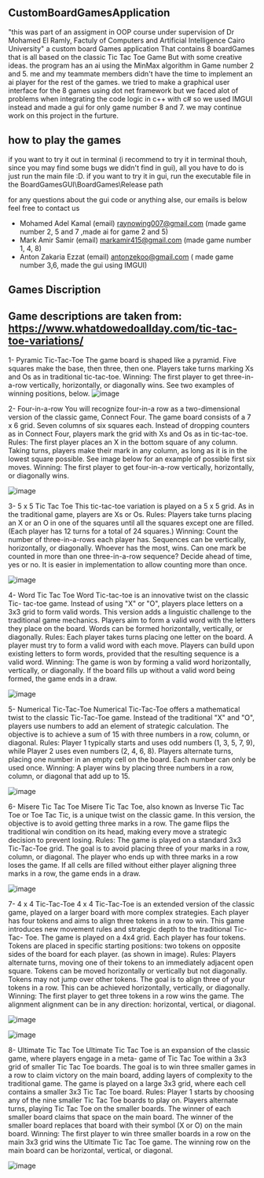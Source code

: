 ## CustomBoardGamesApplication
"this was part of an assigment in OOP course under supervision of Dr Mohamed El Ramly, Factuly of Computers and Artificial Intelligence Cairo University"
a custom board Games application That contains 8 boardGames that is all based on the classic Tic Tac Toe Game But with some creative ideas.
the program has an ai using the MinMax algorithm in Game number 2 and 5.
me and my teammate members didn't have the time to implement an ai player for the rest of the games.
we tried to make a graphical user interface for the 8 games using dot net framework but we faced alot of problems when integrating the code logic in c++ with c# so we used IMGUI instead and made a gui for only game number 8 and 7. we may continue work on this project in the furture.

## how to play the games 
if you want to try it out in terminal (i recommend to try it in terminal thouh, since you may find some bugs we didn't find in gui),
all you have to do is just run the main file :D.
if you want to try it in gui, run the executable file in the BoardGamesGUI\BoardGames\Release path

for any questions about the gui code or anything alse, our emails is below feel free to contact us

* Mohamed Adel Kamal (email) raynowing007@gmail.com (made game number 2, 5 and 7 ,made ai for game 2 and 5)
* Mark Amir Samir (email) markamir415@gmail.com (made game number 1, 4, 8)
* Anton Zakaria Ezzat (email) antonzekoo@gmail.com ( made game number 3,6, made the gui using IMGUI)


## Games Discription 
## Game descriptions are taken from: https://www.whatdowedoallday.com/tic-tac-toe-variations/

1- Pyramic Tic-Tac-Toe
The game board is shaped like a pyramid. Five squares make the base, then three, then one. Players
take turns marking Xs and Os as in traditional tic-tac-toe. Winning: The first player to get three-in-a-row vertically, horizontally, or diagonally wins. See
two examples of winning positions, below.
![image](https://github.com/user-attachments/assets/408eed0f-f97f-4157-b492-4332fb4ee4e5)

2- Four-in-a-row
You will recognize four-in-a row as a two-dimensional version of the classic game, Connect Four. The game board consists of a 7 x 6 grid. Seven columns of six squares each. Instead of dropping
counters as in Connect Four, players mark the grid with Xs and Os as in tic-tac-toe. Rules: The first player places an X in the bottom square of any column. Taking turns, players make
their mark in any column, as long as it is in the lowest square possible. See image below for an
example of possible first six moves. Winning: The first player to get four-in-a-row vertically, horizontally, or diagonally wins.

![image](https://github.com/user-attachments/assets/9215bf0d-b155-46a6-b0fa-d6e9d03b9e98)

3- 5 x 5 Tic Tac Toe
This tic-tac-toe variation is played on a 5 x 5 grid. As in the traditional game, players are Xs or Os. Rules: Players take turns placing an X or an O in
one of the squares until all the squares except one
are filled. (Each player has 12 turns for a total of
24 squares.)
Winning: Count the number of three-in-a-rows
each player has. Sequences can be vertically, horizontally, or diagonally. Whoever has the most, wins. Can one mark be counted in more than one
three-in-a-row sequence? Decide ahead of time, yes or no. It is easier in implementation to allow
counting more than once.

![image](https://github.com/user-attachments/assets/1fa535aa-5912-4e44-bfa6-434bc9a13896)

4- Word Tic Tac Toe
Word Tic-tac-toe is an innovative twist on the classic Tic-
tac-toe game. Instead of using "X" or "O", players place
letters on a 3x3 grid to form valid words. This version
adds a linguistic challenge to the traditional game
mechanics. Players aim to form a valid word with the
letters they place on the board. Words can be formed
horizontally, vertically, or diagonally. Rules: Each player takes turns placing one letter on the
board. A player must try to form a valid word with each
move. Players can build upon existing letters to form words, provided that the resulting sequence is
a valid word. Winning: The game is won by forming a valid word horizontally, vertically, or diagonally. If the
board fills up without a valid word being formed, the game ends in a draw.

![image](https://github.com/user-attachments/assets/92f9a6ff-421d-47a1-b89d-c79a3fd4a089)

5- Numerical Tic-Tac-Toe
Numerical Tic-Tac-Toe offers a mathematical twist to
the classic Tic-Tac-Toe game. Instead of the traditional "X" and "O", players use numbers to add an element of
strategic calculation. The objective is to achieve a sum
of 15 with three numbers in a row, column, or diagonal. Rules: Player 1 typically starts and uses odd numbers
(1, 3, 5, 7, 9), while Player 2 uses even numbers (2, 4, 6, 8). Players alternate turns, placing one number in an
empty cell on the board. Each number can only be used
once. Winning: A player wins by placing three numbers in a row, column, or diagonal that add up to 15.


![image](https://github.com/user-attachments/assets/c22d35fa-e532-4fbf-809e-041c3234316b)


6- Misere Tic Tac Toe
Misere Tic Tac Toe, also known as Inverse Tic Tac Toe or Toe Tac Tic, is a unique twist on the
classic game. In this version, the objective is to avoid
getting three marks in a row. The game flips the traditional
win condition on its head, making every move a strategic
decision to prevent losing. Rules: The game is played on a standard 3x3 Tic-Tac-Toe
grid. The goal is to avoid placing three of your marks in a
row, column, or diagonal. The player who ends up with
three marks in a row loses the game. If all cells are filled
without either player aligning three marks in a row, the
game ends in a draw.

![image](https://github.com/user-attachments/assets/b23686e9-ca5a-401f-8148-5af892cdaa9c)

7- 4 x 4 Tic-Tac-Toe
4 x 4 Tic-Tac-Toe is an extended version of the classic game, played on a larger board with more
complex strategies. Each player has four tokens and aims to
align three tokens in a row to win. This game introduces new
movement rules and strategic depth to the traditional Tic-Tac- Toe. The game is played on a 4x4 grid. Each player has four
tokens. Tokens are placed in specific starting positions: two
tokens on opposite sides of the board for each player. (as shown in image).
Rules: Players alternate turns, moving one of their tokens to
an immediately adjacent open square. Tokens can be moved
horizontally or vertically but not diagonally. Tokens may not jump over other tokens. The goal is to
align three of your tokens in a row. This can be achieved
horizontally, vertically, or diagonally. Winning: The first player to get three tokens in a row wins
the game. The alignment alignment can be in any direction: horizontal, vertical, or diagonal.

![image](https://github.com/user-attachments/assets/ca200314-94ee-4996-9d9e-a63c22de6368)

![image](https://github.com/user-attachments/assets/092351b6-a6ca-4cb8-bd63-8360cd4ed458)


8- Ultimate Tic Tac Toe
Ultimate Tic Tac Toe is an expansion of the
classic game, where players engage in a meta- game of Tic Tac Toe within a 3x3 grid of
smaller Tic Tac Toe boards. The goal is to win
three smaller games in a row to claim victory
on the main board, adding layers of complexity
to the traditional game. The game is played on
a large 3x3 grid, where each cell contains a
smaller 3x3 Tic Tac Toe board. Rules: Player 1 starts by choosing any of the
nine smaller Tic Tac Toe boards to play on. Players alternate turns, playing Tic Tac Toe on
the smaller boards. The winner of each smaller
board claims that space on the main board. The
winner of the smaller board replaces that board
with their symbol (X or O) on the main board. Winning: The first player to win three smaller boards in a row on the main 3x3 grid wins the
Ultimate Tic Tac Toe game. The winning row on the main board can be horizontal, vertical, or
diagonal.

![image](https://github.com/user-attachments/assets/6151d4f7-0fbc-4449-8733-bd5b97b70fe5)








